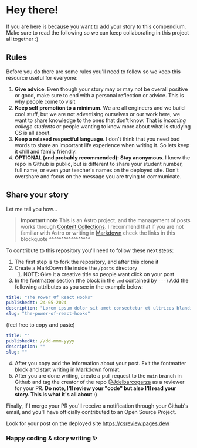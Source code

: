 
# Hey there!


If you are here is because you want to add your story to this compendium. Make sure to read the following so we can keep collaborating in this project all together :)


## Rules

Before you do there are some rules you'll need to follow so we keep this resource useful for everyone:

1. **Give advice**. Even though your story may or may not  be overall positive or good, make sure to end with a personal reflection or advice. This is why people come to visit
2. **Keep self promotion to a minimum**. We are all engineers and we build cool stuff, but we are not advertising ourselves or our work here, we want to share knowledge to the ones that don't know. That is *incoming college students* or people wanting to know more about what is studying CS is all about. 
3. **Keep a relaxed respectful language**. I don't think that you need bad words to share an important life experience when writing it. So lets keep it chill and family friendly.
4. **OPTIONAL (and probably recommended): Stay anonymous**. I know the repo in Github is public, but is different to share your student number, full name, or even your teacher's names on the deployed site. Don't overshare and focus on the message you are trying to communicate.


## Share your story

Let me tell you how...


> **Important note** This is an Astro project, and the management of posts works through [Content Collections](https://docs.astro.build/en/guides/content-collections/). I recommend that if you are not familiar with Astro or writing in [Markdown](https://www.markdownguide.org/cheat-sheet/) check the links in this blockquote ^^^^^^^^^^^^^^^^^  





To contribute to this repository you'll need to follow these next steps:

1. The first step is to fork the repository, and after this clone it
2. Create a MarkDown file inside the `/posts` directory
   1. NOTE: Give it a creative title so people want click on your post
3. In the fontmatter section (the block in the `.md` contained by `---`) Add the following attributes as you see in the example below:

```yml
title: "The Power Of React Hooks"
publishedAt: 24-05-2024
description: "Lorem ipsum dolor sit amet consectetur et ultrices blandit neque ege"
slug: "the-power-of-react-hooks"
```

(feel free to copy and paste)
```yml
title: ""
publishedAt: //dd-mmm-yyyy
description: ""
slug: ""
```

4. After you copy add the information about your post. Exit the fontmatter block and start writing in [Markdown](https://www.markdownguide.org/cheat-sheet/) format.
5. After you are done writing, create a pull request to the `main` branch in Github and tag the creator of the repo [@Jdelbarcogarza](https://github.com/Jdelbarcogarza) as a reviewer for your PR. **Do note, I'll review your "code" but also I'll read your story. This is what it's all about :)**

Finally, if I merge your PR you'll receive a notification through your Github's email, and you'll have officially contributed to an Open Source Project.

Look for your post on the deployed site https://csreview.pages.dev/


### Happy coding & story writing ✨
